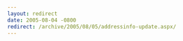 ```yaml
---
layout: redirect
date: 2005-08-04 -0800
redirect: /archive/2005/08/05/addressinfo-update.aspx/
---
```

